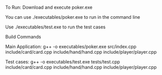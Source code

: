 To Run:
Download and execute poker.exe

You can use ./executables/poker.exe to run in the command line

Use ./executables/test.exe to run the test cases

Build Commands

Main Application: g++ -o executables/poker.exe src/index.cpp include/card/card.cpp include/hand/hand.cpp include/player/player.cpp

Test cases: g++ -o executables/test.exe tests/test.cpp include/card/card.cpp include/hand/hand.cpp include/player/player.cpp

